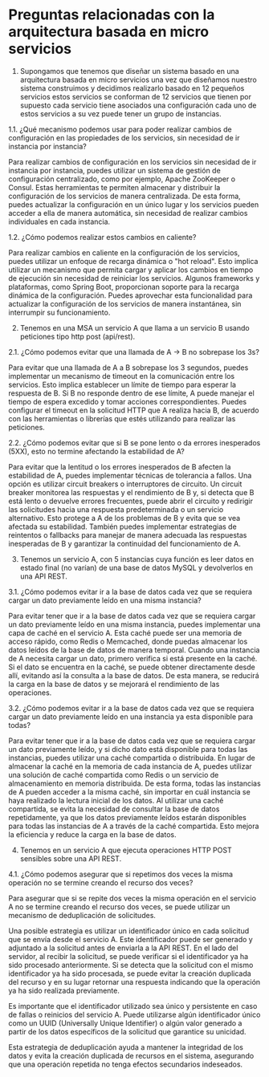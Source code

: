 # Preguntas relacionadas con la arquitectura basada en micro servicios 

1. Supongamos que tenemos que diseñar un sistema basado en una arquitectura basada en micro servicios una vez que diseñamos nuestro sistema construimos y decidimos realizarlo basado en 12 pequeños servicios estos servicios se conforman de 12 servicios que tienen por supuesto cada servicio tiene asociados una configuración cada uno de estos servicios a su vez puede tener un grupo de instancias.

1.1. ¿Qué mecanismo podemos usar para poder realizar cambios de configuración en las propiedades de los servicios, sin necesidad de ir instancia por instancia?

Para realizar cambios de configuración en los servicios sin necesidad de ir instancia por instancia, puedes utilizar un sistema de gestión de configuración centralizado, como por ejemplo, Apache ZooKeeper o Consul. Estas herramientas te permiten almacenar y distribuir la configuración de los servicios de manera centralizada. De esta forma, puedes actualizar la configuración en un único lugar y los servicios pueden acceder a ella de manera automática, sin necesidad de realizar cambios individuales en cada instancia.

1.2. ¿Cómo podemos realizar estos cambios en caliente?

Para realizar cambios en caliente en la configuración de los servicios, puedes utilizar un enfoque de recarga dinámica o "hot reload". Esto implica utilizar un mecanismo que permita cargar y aplicar los cambios en tiempo de ejecución sin necesidad de reiniciar los servicios. Algunos frameworks y plataformas, como Spring Boot, proporcionan soporte para la recarga dinámica de la configuración. Puedes aprovechar esta funcionalidad para actualizar la configuración de los servicios de manera instantánea, sin interrumpir su funcionamiento.

2. Tenemos en una MSA un servicio A que llama a un servicio B usando peticiones tipo http post (api/rest).

2.1. ¿Cómo podemos evitar que una llamada de A -> B no sobrepase los 3s?

Para evitar que una llamada de A a B sobrepase los 3 segundos, puedes implementar un mecanismo de timeout en la comunicación entre los servicios. Esto implica establecer un límite de tiempo para esperar la respuesta de B. Si B no responde dentro de ese límite, A puede manejar el tiempo de espera excedido y tomar acciones correspondientes. Puedes configurar el timeout en la solicitud HTTP que A realiza hacia B, de acuerdo con las herramientas o librerías que estés utilizando para realizar las peticiones.

2.2. ¿Cómo podemos evitar que si B se pone lento o da errores inesperados (5XX), esto no termine afectando la estabilidad de A?

Para evitar que la lentitud o los errores inesperados de B afecten la estabilidad de A, puedes implementar técnicas de tolerancia a fallos. Una opción es utilizar circuit breakers o interruptores de circuito. Un circuit breaker monitorea las respuestas y el rendimiento de B y, si detecta que B está lento o devuelve errores frecuentes, puede abrir el circuito y redirigir las solicitudes hacia una respuesta predeterminada o un servicio alternativo. Esto protege a A de los problemas de B y evita que se vea afectada su estabilidad. También puedes implementar estrategias de reintentos o fallbacks para manejar de manera adecuada las respuestas inesperadas de B y garantizar la continuidad del funcionamiento de A.

3. Tenemos un servicio A, con 5 instancias cuya función es leer datos en estado final (no varían) de una base de datos MySQL y devolverlos en una API REST.

3.1. ¿Cómo podemos evitar ir a la base de datos cada vez que se requiera cargar un dato previamente leído en una misma instancia?

Para evitar tener que ir a la base de datos cada vez que se requiera cargar un dato previamente leído en una misma instancia, puedes implementar una capa de caché en el servicio A. Esta caché puede ser una memoria de acceso rápido, como Redis o Memcached, donde puedas almacenar los datos leídos de la base de datos de manera temporal. Cuando una instancia de A necesita cargar un dato, primero verifica si está presente en la caché. Si el dato se encuentra en la caché, se puede obtener directamente desde allí, evitando así la consulta a la base de datos. De esta manera, se reducirá la carga en la base de datos y se mejorará el rendimiento de las operaciones.

3.2. ¿Cómo podemos evitar ir a la base de datos cada vez que se requiera cargar un dato previamente leído en una instancia ya esta disponible para todas?

Para evitar tener que ir a la base de datos cada vez que se requiera cargar un dato previamente leído, y si dicho dato está disponible para todas las instancias, puedes utilizar una caché compartida o distribuida. En lugar de almacenar la caché en la memoria de cada instancia de A, puedes utilizar una solución de caché compartida como Redis o un servicio de almacenamiento en memoria distribuida. De esta forma, todas las instancias de A pueden acceder a la misma caché, sin importar en cuál instancia se haya realizado la lectura inicial de los datos. Al utilizar una caché compartida, se evita la necesidad de consultar la base de datos repetidamente, ya que los datos previamente leídos estarán disponibles para todas las instancias de A a través de la caché compartida. Esto mejora la eficiencia y reduce la carga en la base de datos.

4. Tenemos en un servicio A que ejecuta operaciones HTTP POST sensibles sobre una API REST.

4.1. ¿Cómo podemos asegurar que si repetimos dos veces la misma operación no se termine creando el recurso dos veces?

Para asegurar que si se repite dos veces la misma operación en el servicio A no se termine creando el recurso dos veces, se puede utilizar un mecanismo de deduplicación de solicitudes. 

Una posible estrategia es utilizar un identificador único en cada solicitud que se envía desde el servicio A. Este identificador puede ser generado y adjuntado a la solicitud antes de enviarla a la API REST. En el lado del servidor, al recibir la solicitud, se puede verificar si el identificador ya ha sido procesado anteriormente. Si se detecta que la solicitud con el mismo identificador ya ha sido procesada, se puede evitar la creación duplicada del recurso y en su lugar retornar una respuesta indicando que la operación ya ha sido realizada previamente.

Es importante que el identificador utilizado sea único y persistente en caso de fallas o reinicios del servicio A. Puede utilizarse algún identificador único como un UUID (Universally Unique Identifier) o algún valor generado a partir de los datos específicos de la solicitud que garantice su unicidad.

Esta estrategia de deduplicación ayuda a mantener la integridad de los datos y evita la creación duplicada de recursos en el sistema, asegurando que una operación repetida no tenga efectos secundarios indeseados.
